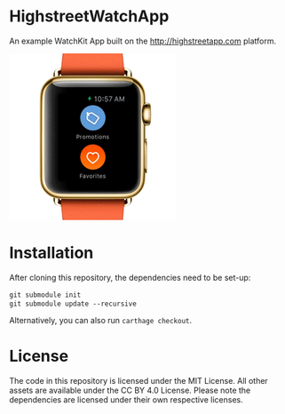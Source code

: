 # HighstreetWatchApp
An example WatchKit App built on the http://highstreetapp.com platform.

![Animated walkthrough of the app](Documentation/Assets/walkthrough.gif)

# Installation
After cloning this repository, the dependencies need to be set-up:

```
git submodule init
git submodule update --recursive
```

Alternatively, you can also run `carthage checkout`.

# License
The code in this repository is licensed under the MIT License. All other assets are available under the CC BY 4.0 License. Please note the dependencies are licensed under their own respective licenses.